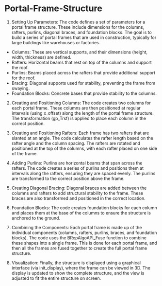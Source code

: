 # Portal-Frame-Structure
1. Setting Up Parameters:
The code defines a set of parameters for a portal frame structure. These include dimensions for the columns, rafters, purlins, diagonal braces, and foundation blocks. The goal is to build a series of portal frames that are used in construction, typically for large buildings like warehouses or factories.
- Columns: These are vertical supports, and their dimensions (height, width, thickness) are defined.
-	Rafters: Horizontal beams that rest on top of the columns and support the roof.
- Purlins: Beams placed across the rafters that provide additional support for the roof.
- Bracing: Diagonal supports used for stability, preventing the frame from swaying.
-	Foundation Blocks: Concrete bases that provide stability to the columns.

2. Creating and Positioning Columns:
The code creates two columns for each portal frame. These columns are then positioned at regular intervals (using x_offset) along the length of the portal frame structure. The transformation (gp_Trsf) is applied to place each column in the correct position.


3. Creating and Positioning Rafters:
Each frame has two rafters that are slanted at an angle. The code calculates the rafter length based on the rafter angle and the column spacing. The rafters are rotated and positioned at the top of the columns, with each rafter placed on one side of the frame.

4. Adding Purlins:
Purlins are horizontal beams that span across the rafters. The code creates a series of purlins and positions them at intervals along the rafters, ensuring they are spaced evenly. The purlins are transformed to the correct position above the frame.

5. Creating Diagonal Bracing:
Diagonal braces are added between the columns and rafters to add structural stability to the frame. These braces are also transformed and positioned in the correct location.

6. Foundation Blocks:
The code creates foundation blocks for each column and places them at the base of the columns to ensure the structure is anchored to the ground.

7. Combining the Components:
Each portal frame is made up of the individual components (columns, rafters, purlins, braces, and foundation blocks). The code uses the BRepAlgoAPI_Fuse function to combine these shapes into a single frame. This is done for each portal frame, and then all the frames are fused together to create the full portal frame structure.

8. Visualization:
Finally, the structure is displayed using a graphical interface (via init_display), where the frame can be viewed in 3D. The display is updated to show the complete structure, and the view is adjusted to fit the entire structure on screen.
